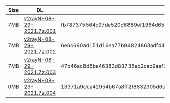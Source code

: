|    Size   |     DL  | sha512sum |
|  ---  |  ---  |  ---  |
| 7MB | [v2rayN-08-29-2021.7z.001](https://cdn.jsdelivr.net/gh/googleians/v2rayN@main/v2rayN-08-29-2021.7z.001) | fb787375564c97de520d6889ef1964d65afadb1f610ba49f6bb838b255ef062ca59503d8df3ad8e5bcb6b743cc29b2c08409ab545121f8168bcef9af043053d1 |
| 7MB | [v2rayN-08-29-2021.7z.002](https://cdn.jsdelivr.net/gh/googleians/v2rayN@main/v2rayN-08-29-2021.7z.002) | 6e6c690ad151d16ea77b94824863adf440cfb9d70d7f88e404916371f52c15392f888aa1339bfe774a63b130c85bcfaddec4b253604f7273f30312bbd74c1a24 |
| 7MB | [v2rayN-08-29-2021.7z.003](https://cdn.jsdelivr.net/gh/googleians/v2rayN@main/v2rayN-08-29-2021.7z.003) | 47b46ac8d5ba46383d83735eb2cac9aef35ace1db8bc5a104750c44a6c98d13e3db6ad5135c03f07e8af48cc1b9ca5899a89e7b8cf63acadc93af55c06c4057e |
| 0MB | [v2rayN-08-29-2021.7z.004](https://cdn.jsdelivr.net/gh/googleians/v2rayN@main/v2rayN-08-29-2021.7z.004) | 13371a9dca42954b67a8ff2f8832905d6a1c0ee14c20ee350e433f4999275dea28e1d5f4df3d1755233306f967d0d69db93a7132a6ae66e5b56cb055b261d7a4 |
